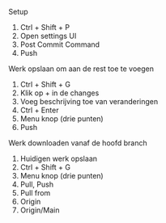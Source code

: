 Setup
1. Ctrl + Shift + P
2. Open settings UI
3. Post Commit Command
4. Push

Werk opslaan om aan de rest toe te voegen
1. Ctrl + Shift + G
2. Klik op + in de changes
3. Voeg beschrijving toe van veranderingen
4. Ctrl + Enter
5. Menu knop (drie punten)
6. Push

Werk downloaden vanaf de hoofd branch
1. Huidigen werk opslaan
2. Ctrl + Shift + G
3. Menu knop (drie punten)
4. Pull, Push
5. Pull from
6. Origin
7. Origin/Main